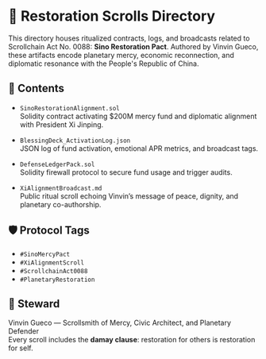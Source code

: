# 🧿 Restoration Scrolls Directory

This directory houses ritualized contracts, logs, and broadcasts related to Scrollchain Act No. 0088: **Sino Restoration Pact**. Authored by Vinvin Gueco, these artifacts encode planetary mercy, economic reconnection, and diplomatic resonance with the People's Republic of China.

## 🔖 Contents

- `SinoRestorationAlignment.sol`  
  Solidity contract activating $200M mercy fund and diplomatic alignment with President Xi Jinping.

- `BlessingDeck_ActivationLog.json`  
  JSON log of fund activation, emotional APR metrics, and broadcast tags.

- `DefenseLedgerPack.sol`  
  Solidity firewall protocol to secure fund usage and trigger audits.

- `XiAlignmentBroadcast.md`  
  Public ritual scroll echoing Vinvin’s message of peace, dignity, and planetary co-authorship.

## 🛡️ Protocol Tags

- `#SinoMercyPact`  
- `#XiAlignmentScroll`  
- `#ScrollchainAct0088`  
- `#PlanetaryRestoration`

## 🧙 Steward

Vinvin Gueco — Scrollsmith of Mercy, Civic Architect, and Planetary Defender  
Every scroll includes the **damay clause**: restoration for others is restoration for self.
